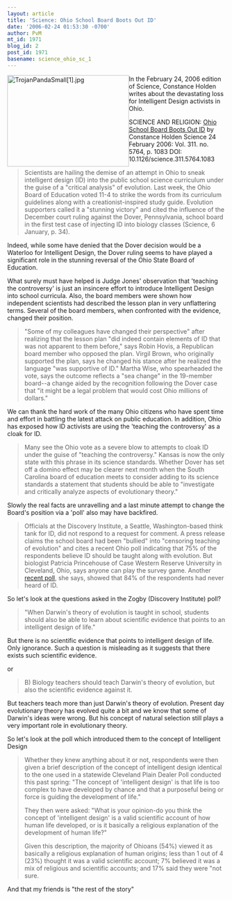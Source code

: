 ```yaml
---
layout: article
title: 'Science: Ohio School Board Boots Out ID'
date: '2006-02-24 01:53:30 -0700'
author: PvM
mt_id: 1971
blog_id: 2
post_id: 1971
basename: science_ohio_sc_1
---
```

<img src="{{ site.baseurl }}/uploads/2006/TrojanPandaSmall[1].jpg" alt="TrojanPandaSmall[1].jpg" width="280" height="210" style="float:left;" />
In the February 24, 2006 edition of Science, Constance Holden writes about the devastating loss for Intelligent Design activists in Ohio.

SCIENCE AND RELIGION: [Ohio School Board Boots Out ID](http://www.sciencemag.org/cgi/content/full/311/5764/1083?rss=1) by Constance Holden Science 24 February 2006: Vol. 311. no. 5764, p. 1083
DOI: 10.1126/science.311.5764.1083

> Scientists are hailing the demise of an attempt in Ohio to sneak intelligent design (ID) into the public school science curriculum under the guise of a "critical analysis" of evolution. Last week, the Ohio Board of Education voted 11-4 to strike the words from its curriculum guidelines along with a creationist-inspired study guide. Evolution supporters called it a "stunning victory" and cited the influence of the December court ruling against the Dover, Pennsylvania, school board in the first test case of injecting ID into biology classes (Science, 6 January, p. 34).

Indeed, while some have denied that the Dover decision would be a Waterloo for Intelligent Design, the Dover ruling seems to have played a significant role in the stunning reversal of the Ohio State Board of Education.

What surely must have helped is Judge Jones' observation that 'teaching the controversy' is just an insincere effort to introduce Intelligent Design into school curricula. Also, the board members were shown how independent scientists had described the lesson plan in very unflattering terms. Several of the board members, when confronted with the evidence, changed their position.

> "Some of my colleagues have changed their perspective" after realizing that the lesson plan "did indeed contain elements of ID that was not apparent to them before," says Robin Hovis, a Republican board member who opposed the plan. Virgil Brown, who originally supported the plan, says he changed his stance after he realized the language "was supportive of ID." Martha Wise, who spearheaded the vote, says the outcome reflects a "sea change" in the 19-member board--a change aided by the recognition following the Dover case that "it might be a legal problem that would cost Ohio millions of dollars."

We can thank the hard work of the many Ohio citizens who have spent time and effort in battling the latest attack on public education. In addition, Ohio has exposed how ID activists are using the 'teaching the controversy' as a cloak for ID.

> Many see the Ohio vote as a severe blow to attempts to cloak ID under the guise of "teaching the controversy." Kansas is now the only state with this phrase in its science standards. Whether Dover has set off a domino effect may be clearer next month when the South Carolina board of education meets to consider adding to its science standards a statement that students should be able to "investigate and critically analyze aspects of evolutionary theory."

Slowly the real facts are unravelling and a last minute attempt to change the Board's position via a 'poll' also may have backfired.

> Officials at the Discovery Institute, a Seattle, Washington-based think tank for ID, did not respond to a request for comment. A press release claims the school board had been "bullied" into "censoring teaching of evolution" and cites a recent Ohio poll indicating that 75% of the respondents believe ID should be taught along with evolution. But biologist Patricia Princehouse of Case Western Reserve University in Cleveland, Ohio, says anyone can play the survey game. Another [recent poll](http://www.uc.edu/news/idpoll.htm), she says, showed that 84% of the respondents had never heard of ID.

So let's look at the questions asked in the Zogby (Discovery Institute) poll?

> "When Darwin's theory of evolution is taught in school, students should also be able to learn about scientific evidence that points to an intelligent design of life."

But there is no scientific evidence that points to intelligent design of life. Only ignorance. Such a question is misleading as it suggests that there exists such scientific evidence.

or 

> B) Biology teachers should teach Darwin's theory of evolution, but also the scientific evidence against it.

But teachers teach more than just Darwin's theory of evolution. Present day evolutionary theory has evolved quite a bit and we know that some of Darwin's ideas were wrong. But his concept of natural selection still plays a very important role in evolutionary theory.

So let's look at the poll which introduced them to the concept of Intelligent Design

> Whether they knew anything about it or not, respondents were then given a brief description of the concept of intelligent design identical to the one used in a statewide Cleveland Plain Dealer Poll conducted this past spring: "The concept of 'intelligent design' is that life is too complex to have developed by chance and that a purposeful being or force is guiding the development of life."
> 
> They then were asked: "What is your opinion-do you think the concept of 'intelligent design' is a valid scientific account of how human life developed, or is it basically a religious explanation of the development of human life?"
> 
> Given this description, the majority of Ohioans (54%) viewed it as basically a religious explanation of human origins; less than 1 out of 4 (23%) thought it was a valid scientific account; 7% believed it was a mix of religious and scientific accounts; and 17% said they were "not sure.

And that my friends is "the rest of the story"
